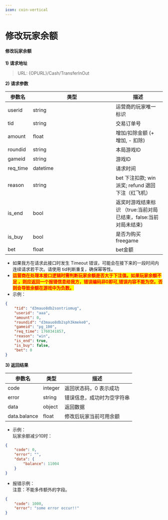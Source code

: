 ```yaml
---
icon: coin-vertical
---
```


# 修改玩家余额

#### 修改玩家余额 <a href="#h3-u4feeu6539u73a9u5bb6u4f59u989d" id="h3-u4feeu6539u73a9u5bb6u4f59u989d"></a>

**1) 请求地址**

> URL: {OPURL}/Cash/TransferInOut

**2) 请求参数**

<table><thead><tr><th>参数名</th><th width="249">类型</th><th>描述</th></tr></thead><tbody><tr><td>userid</td><td>string</td><td>运营商的玩家唯一标识</td></tr><tr><td>tid</td><td>string</td><td>交易订单号</td></tr><tr><td>amount</td><td>float</td><td>增加/扣除金额 (+ 增加, - 扣除)</td></tr><tr><td>roundid</td><td>string</td><td>本局游戏ID</td></tr><tr><td>gameid</td><td>string</td><td>游戏ID</td></tr><tr><td>req_time</td><td>datetime</td><td>请求时间</td></tr><tr><td>reason</td><td>string</td><td>bet 下注扣款; win 派奖; refund 退回下注（红飞机）</td></tr><tr><td>is_end</td><td>bool</td><td>返奖时游戏结束标识 （true:当前对局已结束，false:当前对局未结束)</td></tr><tr><td>is_buy</td><td>bool</td><td>是否为购买freegame</td></tr><tr><td>bet</td><td>float</td><td>bet金额</td></tr></tbody></table>

* 如果我方在请求此接口时发生 Timeout 错误，可能会在接下来的一段时间内连续请求若干次。请使用 tid判断重复，确保幂等性。
* <mark style="color:red;">**运营商在处理本接口逻辑时需判断玩家余额是否大于下注值。如果玩家余额不足 ，则应返回一个报错信息给我方，错误编码非0即可,错误内容不能为空。否则会导致余额在游戏中为负数。**</mark>
* 示例：

```json
{
    "tid": "d3mauo8db2sontriomug",
    "userid": "aaa",
    "amount": 0,
    "roundid": "d3mauo8db2sph3kmeke0",
    "gameid": "pg_100",
    "req_time": 1760341857,
    "reason": "win",
    "is_end": true,
    "is_buy": false,
    "bet": 0
}
```

**3) 返回结果**

| 参数名          | 类型      | 描述            |
| ------------ | ------- | ------------- |
| code         | integer | 返回状态码，0 表示成功  |
| error        | string  | 错误信息，成功时为空字符串 |
| data         | object  | 返回数据          |
| data.balance | float   | 修改后玩家当前可用余额   |

* 示例：\
  玩家余额减少10时：

```json
{
    "code": 0,
    "error": "",
    "data": {
        "balance": 11004
    }
}
```

* 报错示例：\
  注意：不能多传额外的字段。

```json
{
    "code": 1000,
    "error": "some error occur!!"
}
```
